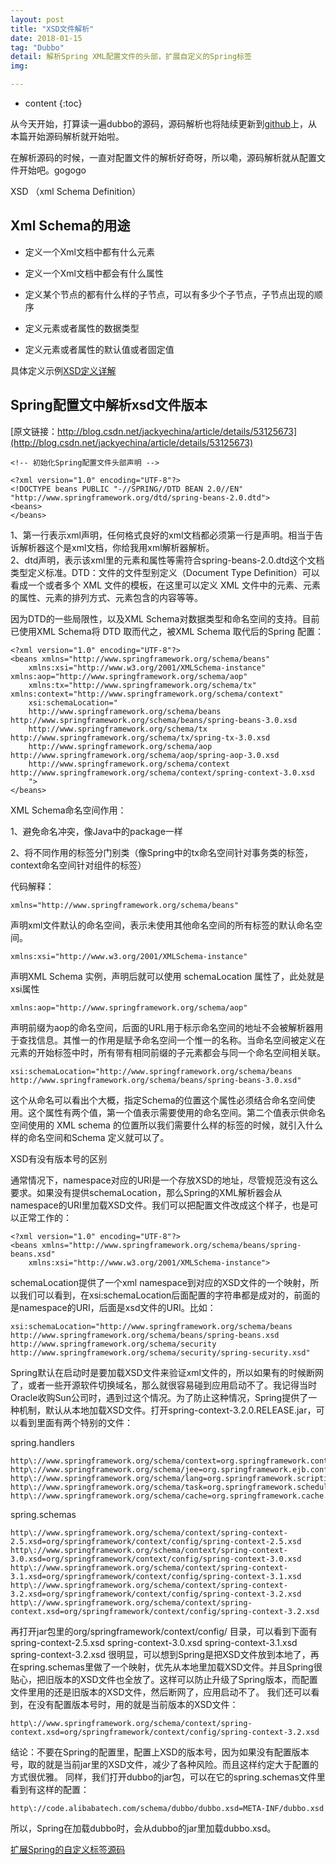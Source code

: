 ```yaml
---
layout: post
title: "XSD文件解析"
date: 2018-01-15
tag: "Dubbo"
detail: 解析Spring XML配置文件的头部，扩展自定义的Spring标签
img: 

---
```


* content
{:toc}

从今天开始，打算读一遍dubbo的源码，源码解析也将陆续更新到[github](https://github.com/zhongyp/dubbo.git)上，从本篇开始源码解析就开始啦。

在解析源码的时候，一直对配置文件的解析好奇呀，所以嘞，源码解析就从配置文件开始吧。gogogo

XSD （xml Schema Definition）

## Xml Schema的用途

* 定义一个Xml文档中都有什么元素

* 定义一个Xml文档中都会有什么属性

* 定义某个节点的都有什么样的子节点，可以有多少个子节点，子节点出现的顺序

* 定义元素或者属性的数据类型

* 定义元素或者属性的默认值或者固定值

具体定义示例[XSD定义详解](http://www.cnblogs.com/newsouls/archive/2011/10/28/2227765.html)


## Spring配置文中解析xsd文件版本


[原文链接：http://blog.csdn.net/jackyechina/article/details/53125673](http://blog.csdn.net/jackyechina/article/details/53125673)

```
<!-- 初始化Spring配置文件头部声明 -->

<?xml version="1.0" encoding="UTF-8"?>    
<!DOCTYPE beans PUBLIC "-//SPRING//DTD BEAN 2.0//EN"    
"http://www.springframework.org/dtd/spring-beans-2.0.dtd">    
<beans>    
</beans>  

```

1、第一行表示xml声明，任何格式良好的xml文档都必须第一行是声明。相当于告诉解析器这个是xml文档，你给我用xml解析器解析。  
2、dtd声明，表示该xml里的元素和属性等需符合spring-beans-2.0.dtd这个文档类型定义标准。DTD：文件的文件型别定义（Document Type Definition）可以看成一个或者多个 XML 文件的模板，在这里可以定义 XML 文件中的元素、元素的属性、元素的排列方式、元素包含的内容等等。

因为DTD的一些局限性，以及XML Schema对数据类型和命名空间的支持。目前已使用XML Schema将 DTD 取而代之，被XML Schema 取代后的Spring 配置：

```
<?xml version="1.0" encoding="UTF-8"?>    
<beans xmlns="http://www.springframework.org/schema/beans"    
    xmlns:xsi="http://www.w3.org/2001/XMLSchema-instance" xmlns:aop="http://www.springframework.org/schema/aop"    
    xmlns:tx="http://www.springframework.org/schema/tx" xmlns:context="http://www.springframework.org/schema/context"    
    xsi:schemaLocation="
	http://www.springframework.org/schema/beans http://www.springframework.org/schema/beans/spring-beans-3.0.xsd
	http://www.springframework.org/schema/tx http://www.springframework.org/schema/tx/spring-tx-3.0.xsd
	http://www.springframework.org/schema/aop http://www.springframework.org/schema/aop/spring-aop-3.0.xsd
	http://www.springframework.org/schema/context http://www.springframework.org/schema/context/spring-context-3.0.xsd
	">    
</beans> 

```

XML Schema命名空间作用：  

1、避免命名冲突，像Java中的package一样  

2、将不同作用的标签分门别类（像Spring中的tx命名空间针对事务类的标签，context命名空间针对组件的标签）  

代码解释：  



``` xmlns="http://www.springframework.org/schema/beans" ```
 
声明xml文件默认的命名空间，表示未使用其他命名空间的所有标签的默认命名空间。  



``` xmlns:xsi="http://www.w3.org/2001/XMLSchema-instance" ```
 
声明XML Schema 实例，声明后就可以使用 schemaLocation 属性了，此处就是xsi属性  



``` xmlns:aop="http://www.springframework.org/schema/aop" ```
 
声明前缀为aop的命名空间，后面的URL用于标示命名空间的地址不会被解析器用于查找信息。其惟一的作用是赋予命名空间一个惟一的名称。当命名空间被定义在元素的开始标签中时，所有带有相同前缀的子元素都会与同一个命名空间相关联。


``` 
xsi:schemaLocation="http://www.springframework.org/schema/beans http://www.springframework.org/schema/beans/spring-beans-3.0.xsd"  

```

这个从命名可以看出个大概，指定Schema的位置这个属性必须结合命名空间使用。这个属性有两个值，第一个值表示需要使用的命名空间。第二个值表示供命名空间使用的 XML schema 的位置所以我们需要什么样的标签的时候，就引入什么样的命名空间和Schema 定义就可以了。


XSD有没有版本号的区别

通常情况下，namespace对应的URI是一个存放XSD的地址，尽管规范没有这么要求。如果没有提供schemaLocation，那么Spring的XML解析器会从namespace的URI里加载XSD文件。我们可以把配置文件改成这个样子，也是可以正常工作的：

```
<?xml version="1.0" encoding="UTF-8"?>    
<beans xmlns="http://www.springframework.org/schema/beans/spring-beans.xsd"    
    xmlns:xsi="http://www.w3.org/2001/XMLSchema-instance">    
```
schemaLocation提供了一个xml namespace到对应的XSD文件的一个映射，所以我们可以看到，在xsi:schemaLocation后面配置的字符串都是成对的，前面的是namespace的URI，后面是xsd文件的URI。比如：

```
xsi:schemaLocation="http://www.springframework.org/schema/beans    
http://www.springframework.org/schema/beans/spring-beans.xsd    
http://www.springframework.org/schema/security    
http://www.springframework.org/schema/security/spring-security.xsd"    

```

Spring默认在启动时是要加载XSD文件来验证xml文件的，所以如果有的时候断网了，或者一些开源软件切换域名，那么就很容易碰到应用启动不了。我记得当时Oracle收购Sun公司时，遇到过这个情况。为了防止这种情况，Spring提供了一种机制，默认从本地加载XSD文件。打开spring-context-3.2.0.RELEASE.jar，可以看到里面有两个特别的文件：

spring.handlers
```
http\://www.springframework.org/schema/context=org.springframework.context.config.ContextNamespaceHandler    
http\://www.springframework.org/schema/jee=org.springframework.ejb.config.JeeNamespaceHandler    
http\://www.springframework.org/schema/lang=org.springframework.scripting.config.LangNamespaceHandler    
http\://www.springframework.org/schema/task=org.springframework.scheduling.config.TaskNamespaceHandler    
http\://www.springframework.org/schema/cache=org.springframework.cache.config.CacheNamespaceHandler    
```

spring.schemas
```
http\://www.springframework.org/schema/context/spring-context-2.5.xsd=org/springframework/context/config/spring-context-2.5.xsd    
http\://www.springframework.org/schema/context/spring-context-3.0.xsd=org/springframework/context/config/spring-context-3.0.xsd    
http\://www.springframework.org/schema/context/spring-context-3.1.xsd=org/springframework/context/config/spring-context-3.1.xsd    
http\://www.springframework.org/schema/context/spring-context-3.2.xsd=org/springframework/context/config/spring-context-3.2.xsd    
http\://www.springframework.org/schema/context/spring-context.xsd=org/springframework/context/config/spring-context-3.2.xsd    
```    

再打开jar包里的org/springframework/context/config/ 目录，可以看到下面有
spring-context-2.5.xsd
spring-context-3.0.xsd
spring-context-3.1.xsd
spring-context-3.2.xsd
很明显，可以想到Spring是把XSD文件放到本地了，再在spring.schemas里做了一个映射，优先从本地里加载XSD文件。并且Spring很贴心，把旧版本的XSD文件也全放了。这样可以防止升级了Spring版本，而配置文件里用的还是旧版本的XSD文件，然后断网了，应用启动不了。
我们还可以看到，在没有配置版本号时，用的就是当前版本的XSD文件：

```
http\://www.springframework.org/schema/context/spring-context.xsd=org/springframework/context/config/spring-context-3.2.xsd    
```

结论：不要在Spring的配置里，配置上XSD的版本号，因为如果没有配置版本号，取的就是当前jar里的XSD文件，减少了各种风险。而且这样约定大于配置的方式很优雅。
同样，我们打开dubbo的jar包，可以在它的spring.schemas文件里看到有这样的配置：


```
http\://code.alibabatech.com/schema/dubbo/dubbo.xsd=META-INF/dubbo.xsd    
```

所以，Spring在加载dubbo时，会从dubbo的jar里加载dubbo.xsd。


[扩展Spring的自定义标签源码](https://github.com/zhongyp/bodu/tree/master/bodu-dubbo/src/main/java/com/bodu/dubbo/xsd)
  
  
